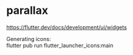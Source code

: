 # parallax

https://flutter.dev/docs/development/ui/widgets


Generating icons:  
flutter pub run flutter_launcher_icons:main